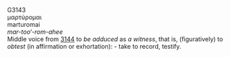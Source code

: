 <body>
  <p>G3143<br>  μαρτύρομαι  <br> marturomai  <br><i>mar-too‘-rom-ahee </i><br>Middle voice from <a href="g3144.htm">3144</a>  to <i>be</i> <i>adduced</i> as <i>a</i> <i>witness</i>, that is, (figuratively) to <i>obtest</i> (in affirmation or exhortation): - take to record, testify.<br></p>
 </body>